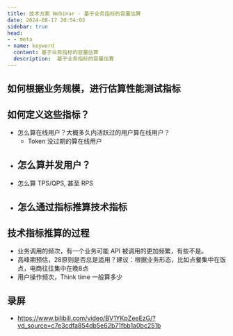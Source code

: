 ```yaml
---
title: 技术方案 Webinar - 基于业务指标的容量估算
date: 2024-08-17 20:54:03
sidebar: true
head:
- - meta
- name: keyword
  content: 基于业务指标的容量估算
  description:  基于业务指标的容量估算
---
```


## 如何根据业务规模，进行估算性能测试指标

## 如何定义这些指标？

- 怎么算在线用户？大概多久内活跃过的用户算在线用户？
  - Token 没过期的算在线用户
- 怎么算并发用户？
  - 
- 怎么算 TPS/QPS, 甚至 RPS
- 怎么通过指标推算技术指标
  - 

## 技术指标推算的过程

- 业务调用的频次，有一个业务可能 API 被调用的更加频繁，有些不是。
- 高峰期预估，28原则是否总是适用？建议：根据业务形态，比如点餐集中在饭点，电商往往集中在晚8点
- 用户操作频次，Think time 一般算多少

## 录屏

- https://www.bilibili.com/video/BV1YKpZeeEzG/?vd_source=c7e3cdfa854db5e62b71fbb1a0bc251b